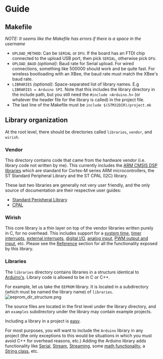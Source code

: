 # Guide

## Makefile

*NOTE: It seems like the Makefile has errors if there is a space in the username*

* `UPLOAD_METHOD`: Can be `SERIAL` or `DFU`. If the board has an FTDI chip connected to the upload USB port, then pick `SERIAL`, otherwise pick `DFU`.
* `UPLOAD_BAUD` *(optional)*: Baud rate for Serial upload. For wired connections, something like 500000 should work and be quite fast. For wireless bootloading with an XBee, the baud rate must match the XBee's baud rate.
* `LIBRARIES` *(optional)*: Space-separated list of library names. E.g `LIBRARIES = Arduino SPI`. Note that this includes the library directory in the include path, but you still need the `#include <Arduino.h>` (or whatever the header file for the library is called) in the project file.
* The last line of the Makefile must be `include $(STM32DIR)/project.mk`

## Library organization

At the root level, there should be directories called `libraries`, `vendor`, and `wirish`.

### Vendor

This directory contains code that came from the hardware vendor (i.e. library code not written by me). This currently includes the [ARM CMSIS DSP libraries](http://www.doulos.com/knowhow/arm/CMSIS/) which are standard for Cortex-M series ARM microcontrollers, the ST Standard Peripheral Library and the ST CPAL (I2C) library.

These last two libraries are generally not very user friendly, and the only source of documentation are their respective user guides:

* [Standard Peripheral Library](https://bitbucket.org/kodlab/stm32-robot/downloads/stm32_periph.pdf)
* [CPAL](https://bitbucket.org/kodlab/stm32-robot/downloads/stm32_cpal.pdf)

### Wirish

This core library is a thin layer on top of the vendor libraries written purely in C, for no overhead. This includes support for a [system time](../Reference/Time), [timer interrupts](../Reference/Timebase), [external interrupts](../Reference/EXTI), [digital I/O](../Reference/Digital), [analog input](../Reference/ADC), [PWM output and input](../Reference/Timer), etc. Please see the [Reference](../Reference) section for all the functionality exposed by this library.

### Libraries

The `libraries` directory contains libraries in a structure identical to [Arduino's](http://arduino.cc/en/Guide/Libraries). Library code is allowed to be in C or C++.

For example, let us take the `EEPROM` library. It is located in a subdirectory (which must be named the library name) of `libraries`. 
![eeprom_dir_structure.png](https://bitbucket.org/repo/b7yK6p/images/1615822614-eeprom_dir_structure.png)

The source files are located in the first level under the library directory, and an `examples` subdirectory under the library may contain example projects.

Including a library in a project is [easy](QuickStart). 

For most purposes, you will want to include the `Arduino` library in any project (the only exceptions to this would be situations in which you must avoid C++ for overhead reasons, etc.) Adding the Arduino library adds functionality like [Serial](Reference/Serial), [Stream](http://arduino.cc/en/Reference/Stream), [Streaming](http://arduiniana.org/libraries/streaming/), some [math functionality](Reference), a [String class](http://arduino.cc/en/Reference/StringObject), etc.


